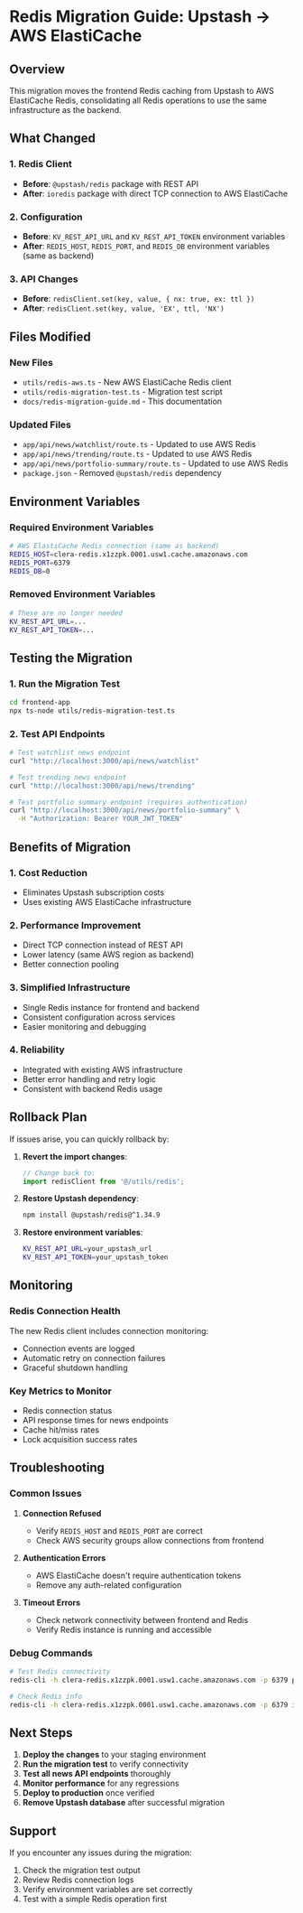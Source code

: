 # Redis Migration Guide: Upstash → AWS ElastiCache

## Overview

This migration moves the frontend Redis caching from Upstash to AWS ElastiCache Redis, consolidating all Redis operations to use the same infrastructure as the backend.

## What Changed

### 1. Redis Client
- **Before**: `@upstash/redis` package with REST API
- **After**: `ioredis` package with direct TCP connection to AWS ElastiCache

### 2. Configuration
- **Before**: `KV_REST_API_URL` and `KV_REST_API_TOKEN` environment variables
- **After**: `REDIS_HOST`, `REDIS_PORT`, and `REDIS_DB` environment variables (same as backend)

### 3. API Changes
- **Before**: `redisClient.set(key, value, { nx: true, ex: ttl })`
- **After**: `redisClient.set(key, value, 'EX', ttl, 'NX')`

## Files Modified

### New Files
- `utils/redis-aws.ts` - New AWS ElastiCache Redis client
- `utils/redis-migration-test.ts` - Migration test script
- `docs/redis-migration-guide.md` - This documentation

### Updated Files
- `app/api/news/watchlist/route.ts` - Updated to use AWS Redis
- `app/api/news/trending/route.ts` - Updated to use AWS Redis  
- `app/api/news/portfolio-summary/route.ts` - Updated to use AWS Redis
- `package.json` - Removed `@upstash/redis` dependency

## Environment Variables

### Required Environment Variables
```bash
# AWS ElastiCache Redis connection (same as backend)
REDIS_HOST=clera-redis.x1zzpk.0001.usw1.cache.amazonaws.com
REDIS_PORT=6379
REDIS_DB=0
```

### Removed Environment Variables
```bash
# These are no longer needed
KV_REST_API_URL=...
KV_REST_API_TOKEN=...
```

## Testing the Migration

### 1. Run the Migration Test
```bash
cd frontend-app
npx ts-node utils/redis-migration-test.ts
```

### 2. Test API Endpoints
```bash
# Test watchlist news endpoint
curl "http://localhost:3000/api/news/watchlist"

# Test trending news endpoint  
curl "http://localhost:3000/api/news/trending"

# Test portfolio summary endpoint (requires authentication)
curl "http://localhost:3000/api/news/portfolio-summary" \
  -H "Authorization: Bearer YOUR_JWT_TOKEN"
```

## Benefits of Migration

### 1. **Cost Reduction**
- Eliminates Upstash subscription costs
- Uses existing AWS ElastiCache infrastructure

### 2. **Performance Improvement**
- Direct TCP connection instead of REST API
- Lower latency (same AWS region as backend)
- Better connection pooling

### 3. **Simplified Infrastructure**
- Single Redis instance for frontend and backend
- Consistent configuration across services
- Easier monitoring and debugging

### 4. **Reliability**
- Integrated with existing AWS infrastructure
- Better error handling and retry logic
- Consistent with backend Redis usage

## Rollback Plan

If issues arise, you can quickly rollback by:

1. **Revert the import changes**:
   ```typescript
   // Change back to:
   import redisClient from '@/utils/redis';
   ```

2. **Restore Upstash dependency**:
   ```bash
   npm install @upstash/redis@^1.34.9
   ```

3. **Restore environment variables**:
   ```bash
   KV_REST_API_URL=your_upstash_url
   KV_REST_API_TOKEN=your_upstash_token
   ```

## Monitoring

### Redis Connection Health
The new Redis client includes connection monitoring:
- Connection events are logged
- Automatic retry on connection failures
- Graceful shutdown handling

### Key Metrics to Monitor
- Redis connection status
- API response times for news endpoints
- Cache hit/miss rates
- Lock acquisition success rates

## Troubleshooting

### Common Issues

1. **Connection Refused**
   - Verify `REDIS_HOST` and `REDIS_PORT` are correct
   - Check AWS security groups allow connections from frontend

2. **Authentication Errors**
   - AWS ElastiCache doesn't require authentication tokens
   - Remove any auth-related configuration

3. **Timeout Errors**
   - Check network connectivity between frontend and Redis
   - Verify Redis instance is running and accessible

### Debug Commands
```bash
# Test Redis connectivity
redis-cli -h clera-redis.x1zzpk.0001.usw1.cache.amazonaws.com -p 6379 ping

# Check Redis info
redis-cli -h clera-redis.x1zzpk.0001.usw1.cache.amazonaws.com -p 6379 info
```

## Next Steps

1. **Deploy the changes** to your staging environment
2. **Run the migration test** to verify connectivity
3. **Test all news API endpoints** thoroughly
4. **Monitor performance** for any regressions
5. **Deploy to production** once verified
6. **Remove Upstash database** after successful migration

## Support

If you encounter any issues during the migration:
1. Check the migration test output
2. Review Redis connection logs
3. Verify environment variables are set correctly
4. Test with a simple Redis operation first
